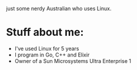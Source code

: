 just some nerdy Australian who uses Linux.
# Stuff about me:
- I've used Linux for 5 years
- I program in Go, C++ and Elixir
- Owner of a Sun Microsystems Ultra Enterprise 1